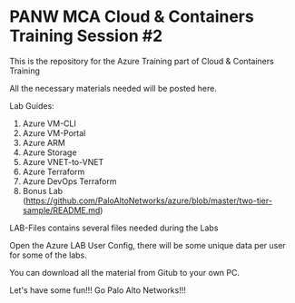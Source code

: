 # PANW MCA Cloud & Containers Training Session #2
This is the repository for the Azure Training part of Cloud & Containers Training

All the necessary materials needed will be posted here.

Lab Guides:
1. Azure VM-CLI
2. Azure VM-Portal
3. Azure ARM
4. Azure Storage
5. Azure VNET-to-VNET
6. Azure Terraform
7. Azure DevOps Terraform
8. Bonus Lab (https://github.com/PaloAltoNetworks/azure/blob/master/two-tier-sample/README.md)

LAB-Files contains several files needed during the Labs

Open the Azure LAB User Config, there will be some unique data per user for some of the labs.

You can download all the material from Gitub to your own PC.

Let's have some fun!!! Go Palo Alto Networks!!!
